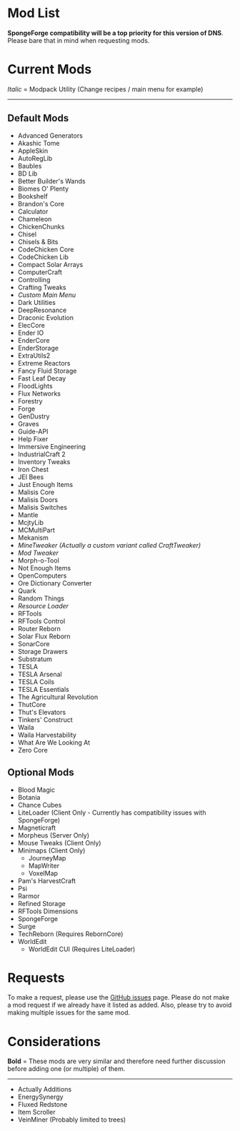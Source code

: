 # Mod List
**SpongeForge compatibility will be a top priority for this version of DNS**. Please bare that in mind when requesting mods.

# Current Mods
*Italic* = Modpack Utility (Change recipes / main menu for example)

<hr>

Default Mods
------------

* Advanced Generators
* Akashic Tome
* AppleSkin
* AutoRegLib
* Baubles	
* BD Lib
* Better Builder's Wands
* Biomes O' Plenty
* Bookshelf	
* Brandon's Core
* Calculator		
* Chameleon
* ChickenChunks	
* Chisel
* Chisels & Bits
* CodeChicken Core
* CodeChicken Lib
* Compact Solar Arrays	
* ComputerCraft
* Controlling
* Crafting Tweaks
* *Custom Main Menu*
* Dark Utilities
* DeepResonance
* Draconic Evolution
* ElecCore
* Ender IO
* EnderCore
* EnderStorage
* ExtraUtils2
* Extreme Reactors
* Fancy Fluid Storage
* Fast Leaf Decay
* FloodLights
* Flux Networks
* Forestry
* Forge
* GenDustry
* Graves
* Guide-API
* Help Fixer
* Immersive Engineering
* IndustrialCraft 2
* Inventory Tweaks
* Iron Chest
* JEI Bees
* Just Enough Items
* Malisis Core
* Malisis Doors
* Malisis Switches
* Mantle
* McjtyLib
* MCMultiPart
* Mekanism
* *MineTweaker (Actually a custom variant called CraftTweaker)*
* *Mod Tweaker*
* Morph-o-Tool
* Not Enough Items
* OpenComputers
* Ore Dictionary Converter
* Quark
* Random Things
* *Resource Loader*
* RFTools
* RFTools Control
* Router Reborn
* Solar Flux Reborn
* SonarCore
* Storage Drawers
* Substratum
* TESLA
* TESLA Arsenal
* TESLA Coils
* TESLA Essentials
* The Agricultural Revolution
* ThutCore
* Thut's Elevators
* Tinkers' Construct
* Waila
* Waila Harvestability
* What Are We Looking At
* Zero Core

Optional Mods
-------------

* Blood Magic
* Botania
* Chance Cubes
* LiteLoader (Client Only - Currently has compatibility issues with SpongeForge)
* Magneticraft
* Morpheus (Server Only)
* Mouse Tweaks (Client Only)
* Minimaps (Client Only)
	* JourneyMap
	* MapWriter
	* VoxelMap
* Pam's HarvestCraft
* Psi
* Rarmor
* Refined Storage
* RFTools Dimensions
* SpongeForge
* Surge
* TechReborn (Requires RebornCore)
* WorldEdit	
	* WorldEdit CUI (Requires LiteLoader)

# Requests

To make a request, please use the [GitHub issues](https://github.com/DNSTechpack/DNS10-MC1.10.2/issues) page. Please do not make a mod request if we already have it listed as added. Also, please try to avoid making multiple issues for the same mod.

# Considerations

**Bold** = These mods are very similar and therefore need further discussion before adding one (or multiple) of them.

<hr>

* Actually Additions
* EnergySynergy
* Fluxed Redstone
* Item Scroller
* VeinMiner (Probably limited to trees)

